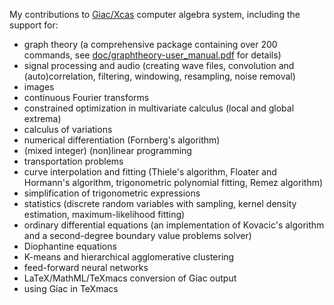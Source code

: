 My contributions to [Giac/Xcas](https://www-fourier.ujf-grenoble.fr/~parisse/giac.html) computer algebra system, including the support for:

- graph theory (a comprehensive package containing over 200 commands, see [doc/graphtheory-user_manual.pdf](https://raw.githubusercontent.com/marohnicluka/giac/master/doc/graphtheory-user_manual.pdf) for details)
- signal processing and audio (creating wave files, convolution and (auto)correlation, filtering, windowing, resampling, noise removal)
- images
- continuous Fourier transforms
- constrained optimization in multivariate calculus (local and global extrema)
- calculus of variations
- numerical differentiation (Fornberg's algorithm)
- (mixed integer) (non)linear programming
- transportation problems
- curve interpolation and fitting (Thiele's algorithm, Floater and Hormann's algorithm, trigonometric polynomial fitting, Remez algorithm)
- simplification of trigonometric expressions
- statistics (discrete random variables with sampling, kernel density estimation, maximum-likelihood fitting)
- ordinary differential equations (an implementation of Kovacic's algorithm and a second-degree boundary value problems solver)
- Diophantine equations
- K-means and hierarchical agglomerative clustering
- feed-forward neural networks
- LaTeX/MathML/TeXmacs conversion of Giac output
- using Giac in TeXmacs
